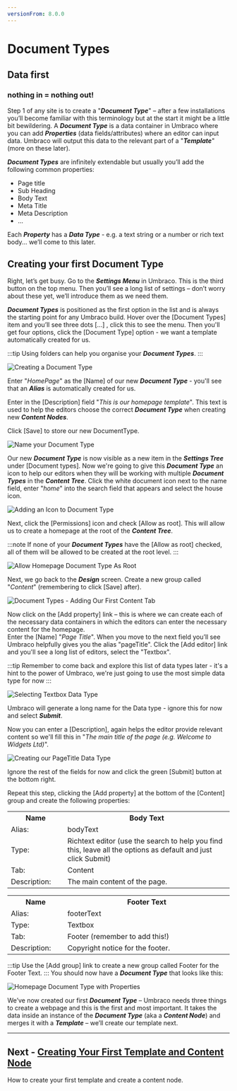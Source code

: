 ```yaml
---
versionFrom: 8.0.0
---
```

# Document Types

## Data first 
### nothing in = nothing out!

Step 1 of any site is to create a "**_Document Type_**" – after a few installations you’ll become familiar with this terminology but at the start it might be a little bit bewildering. A **_Document Type_** is a data container in Umbraco where you can add **_Properties_** (data fields/attributes) where an editor can input data. Umbraco will output this data to the relevant part of a "**_Template_**" (more on these later).  

**_Document Types_** are infinitely extendable but usually you’ll add the following common properties:

*    Page title
*    Sub Heading
*    Body Text
*    Meta Title
*    Meta Description
*    ...

Each **_Property_** has a **_Data Type_** - e.g. a text string or a number or rich text body... we’ll come to this later.

## Creating your first Document Type

Right, let’s get busy. Go to the **_Settings Menu_** in Umbraco. This is the third button on the top menu. Then you’ll see a long list of settings – don’t worry about these yet, we’ll introduce them as we need them. 

**_Document Types_** is positioned as the first option in the list and is always the starting point for any Umbraco build.  Hover over the [Document Types] item and you’ll see three dots [...] , click this to see the menu. Then you'll get four options, click the [Document Type] option - we want a template automatically created for us.

:::tip
Using folders can help you organise your **_Document Types_**.
:::

![Creating a Document Type](images/figure-7-creating-a-document-type-v8.png)

Enter "_HomePage_" as the [Name] of our new **_Document Type_** - you'll see that an **_Alias_** is automatically created for us. 

Enter in the [Description] field "_This is our homepage template_".  This text is used to help the editors choose the correct **_Document Type_** when creating new **_Content Nodes_**. 

Click [Save] to store our new DocumentType. 

![Name your Document Type](images/figure-8-name-your-document-type-v8.png)

Our new **_Document Type_** is now visible as a new item in the **_Settings Tree_** under [Document types]. Now we're going to give this **_Document Type_** an icon to help our editors when they will be working with multiple **_Document Types_** in the **_Content Tree_**. Click the white document icon next to the name field, enter "_home_" into the search field that appears and select the house icon.

![Adding an Icon to Document Type](images/figure-9-adding-an-icon-to-document-type-v8.png)

Next, click the [Permissions] icon and check [Allow as root].  This will allow us to create a homepage at the root of the **_Content Tree_**. 

:::note
If none of your **_Document Types_** have the [Allow as root] checked, all of them will be allowed to be created at the root level.
::: 

![Allow Homepage Document Type As Root](images/figure-9a-allow-document-type-as-root-v8.png)

Next, we go back to the **_Design_** screen. Create a new group called "_Content_" (remembering to click [Save] after).

![Document Types - Adding Our First Content Tab](images/figure-10-document-types-adding-tabs-v8.png)

<!-- This needs to be reworked to use the reuse tab, creating a new data type for each property is bad practice! -->
Now click on the [Add property] link – this is where we can create each of the necessary data containers in which the editors can enter the necessary content for the homepage.  
Enter the [Name] "_Page Title_". When you move to the next field you’ll see Umbraco helpfully gives you the alias "pageTitle".  Click the [Add editor] link and you'll see a long list of editors, select the "Textbox".

:::tip
Remember to come back and explore this list of data types later - it's a hint to the power of Umbraco, we're just going to use the most simple data type for now
:::  

![Selecting Textbox Data Type](images/figure-11a-selecting-textbox-data-type-v8.png)

Umbraco will generate a long name for the Data type - ignore this for now and select **_Submit_**.
<!-- End of bad practice rework -->

Now you can enter a [Description], again helps the editor provide relevant content so we'll fill this in "_The main title of the page (e.g. Welcome to Widgets Ltd)_". 

![Creating our PageTitle Data Type](images/figure-11-creating-our-pagetitle-data-type-v8.png)

Ignore the rest of the fields for now and click the green [Submit] button at the bottom right. 

Repeat this step, clicking the [Add property] at the bottom of the [Content] group and create the following properties:

<table border="0">
<col width="130">
<col width="400">
<tr><th>Name</th><th>Body Text</th></tr>
<tr><td>Alias:</td><td>bodyText</td></tr>
<tr><td>Type:</td><td>Richtext editor (use the search to help you find this, leave all the options as default and just click Submit)</td></tr>
<tr><td>Tab:</td><td>Content</td></tr>
<tr><td>Description:</td><td>The main content of the page.</td></tr>
</table>

<table border="0">
<col width="130">
<col width="400">
<tr><th>Name</th><th>Footer Text</th></tr>
<tr><td>Alias:</td><td>footerText</td></tr>
<tr><td>Type:</td><td>Textbox</td></tr>
<tr><td>Tab:</td><td>Footer (remember to add this!)</td></tr>
<tr><td>Description:</td><td>Copyright notice for the footer.</td></tr>
</table>

:::tip
Use the [Add group] link to create a new group called Footer for the Footer Text.
:::
You should now have a **_Document Type_** that looks like this:

![Homepage Document Type with Properties](images/figure-12-homepage-document-type-with-properties-v8.png)

We’ve now created our first **_Document Type_** – Umbraco needs three things to create a webpage and this is the first and most important. It takes the data inside an instance of the **_Document Type_** (aka a **_Content Node_**) and merges it with a **_Template_** – we’ll create our template next.

---
## Next - [Creating Your First Template and Content Node](../Creating-Your-First-Template-and-Content-Node)
How to create your first template and create a content node. 
